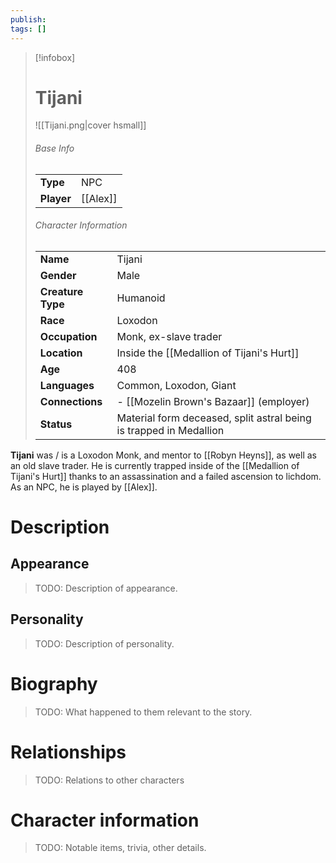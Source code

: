 ```yaml
---
publish: 
tags: []
---
```

> [!infobox]  
> # Tijani
> ![[Tijani.png|cover hsmall]]  
> ###### Base Info
> | | |  
> |---|---|  
> | **Type** | NPC |
> | **Player** | [[Alex]] |
> ###### Character Information  
> | | |  
> |---|---|  
> | **Name** | Tijani |
> | **Gender** | Male | 
> | **Creature Type** | Humanoid |
> | **Race** | Loxodon |  
> | **Occupation** | Monk, ex-slave trader |  
> | **Location** | Inside the [[Medallion of Tijani's Hurt]] |
> | **Age** | 408 |
> | **Languages** | Common, Loxodon, Giant |  
> | **Connections** | - [[Mozelin Brown's Bazaar]] (employer) |
> | **Status** | Material form deceased, split astral being is trapped in Medallion |

**Tijani** was / is a Loxodon Monk, and mentor to [[Robyn Heyns]], as well as an old slave trader. He is currently trapped inside of the [[Medallion of Tijani's Hurt]] thanks to an assassination and a failed ascension to lichdom. As an NPC, he is played by [[Alex]].
# Description
## Appearance
> TODO: Description of appearance.
## Personality
> TODO: Description of personality.
# Biography
> TODO: What happened to them relevant to the story.
# Relationships
> TODO: Relations to other characters
# Character information
> TODO: Notable items, trivia, other details.